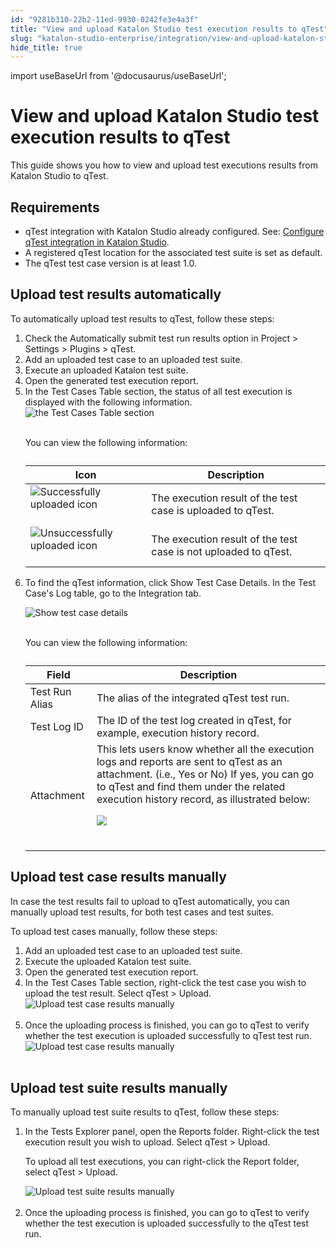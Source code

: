 ```yaml
---
id: "9281b310-22b2-11ed-9930-0242fe3e4a3f"
title: "View and upload Katalon Studio test execution results to qTest"
slug: "katalon-studio-enterprise/integration/view-and-upload-katalon-studio-test-execution-results-to-qtest"
hide_title: true
---
```

import useBaseUrl from '@docusaurus/useBaseUrl';


# <a id="id_19" class="anchor_top_offset"/><a id="ariaid-title1" class="anchor_top_offset"/>View and upload <span xmlns="http://www.w3.org/1999/xhtml" className="ph">Katalon Studio</span>  test execution results to qTest

<p xmlns="http://www.w3.org/1999/xhtml" className="p">This guide shows you how to view and upload test executions results from <span className="ph">Katalon Studio</span> to qTest.</p> 

## Requirements

<div xmlns="http://www.w3.org/1999/xhtml" className="p"><ul className="ul"><li className="li">qTest integration with <span className="ph">Katalon Studio</span> already configured. See: <a className="xref" href="/docs/katalon-studio-enterprise/integration/configure-qtest-integration-in-katalon-studio">Configure qTest integration in <span className="ph">Katalon Studio</span></a>.</li><li className="li">A registered qTest location for the associated test suite is set as default.</li><li className="li">The qTest test case version is at least 1.0.</li></ul></div>

## <a id="task-7773" class="anchor_top_offset"/>Upload test results automatically

<section xmlns="http://www.w3.org/1999/xhtml" className="section context">To automatically upload test results to qTest, follow these steps:</section> 
<ol xmlns="http://www.w3.org/1999/xhtml" className="ol steps"><li className="li step stepexpand"><span className="ph cmd">Check the <span className="ph uicontrol">Automatically submit test run results</span> option in <span className="ph uicontrol">Project</span> &gt; <span className="ph uicontrol">Settings</span> &gt; <span className="ph uicontrol">Plugins</span> &gt; <span className="ph uicontrol">qTest</span>.</span></li><li className="li step stepexpand"><span className="ph cmd">Add an uploaded test case to an uploaded test suite.</span></li><li className="li step stepexpand"><span className="ph cmd">Execute an uploaded Katalon test suite.</span></li><li className="li step stepexpand"><span className="ph cmd">Open the generated test execution report.</span></li><li className="li step stepexpand"><span className="ph cmd">In the <span className="ph uicontrol">Test Cases Table</span> section, the status of all test execution is displayed with the following information.</span><div className="itemgroup stepxmp"><img className="image" src={useBaseUrl("https://github.com/katalon-studio/docs-images/raw/master/katalon-studio/docs/upload-test-execution/image2017-8-7-153A423A26.png")} width={600} alt="the Test Cases Table section" /><br /><br />       <p className="p">You can view the following information:</p>       <table className="table"><caption /><thead className="thead"><tr className><th className="entry anchor_top_offset" id="task-7773__entry__1">Icon</th><th className="entry anchor_top_offset" id="task-7773__entry__2">Description</th></tr></thead><tbody className="tbody"><tr className><td className="entry" headers="task-7773__entry__1 task-7773__entry__2 "><img className="image" src={useBaseUrl("https://github.com/katalon-studio/docs-images/raw/master/katalon-studio/docs/upload-test-execution/image2017-2-28-163A323A19.png")} alt="Successfully uploaded icon" /><br /><br /></td><td className="entry" headers="task-7773__entry__1 task-7773__entry__2 ">The execution result of the test case is uploaded to qTest.</td></tr><tr className><td className="entry" headers="task-7773__entry__1 task-7773__entry__2 "><img className="image" src={useBaseUrl("https://github.com/katalon-studio/docs-images/raw/master/katalon-studio/docs/upload-test-execution/image2017-2-28-163A293A39.png")} alt="Unsuccessfully uploaded icon" /><br /><br /></td><td className="entry" headers="task-7773__entry__1 task-7773__entry__2 ">The execution result of the test case is not uploaded to qTest.</td></tr></tbody></table>     </div></li><li className="li step stepexpand"><span className="ph cmd">To find the qTest information, click <span className="ph uicontrol">Show Test Case Details</span>. In the <span className="ph uicontrol">Test Case's Log</span> table, go to the <span className="ph uicontrol">Integration</span> tab.</span><div className="itemgroup stepxmp"><p className="p"><img className="image" src={useBaseUrl("https://github.com/katalon-studio/docs-images/raw/master/katalon-studio/docs/upload-test-execution/image2017-8-7-153A453A53.png")} width={600} alt="Show test case details" /><br /><br /></p>       <p className="p">You can view the following information:</p>       <table className="table"><caption /><thead className="thead"><tr className><th className="entry anchor_top_offset" id="task-7773__entry__7">Field</th><th className="entry anchor_top_offset" id="task-7773__entry__8">Description</th></tr></thead><tbody className="tbody"><tr className><td className="entry" headers="task-7773__entry__7 task-7773__entry__8 ">Test Run Alias</td><td className="entry" headers="task-7773__entry__7 task-7773__entry__8 ">The alias of the integrated qTest test run.</td></tr><tr className><td className="entry" headers="task-7773__entry__7 task-7773__entry__8 ">Test Log ID</td><td className="entry" headers="task-7773__entry__7 task-7773__entry__8 ">The ID of the test log created in qTest, for example, execution history record.</td></tr><tr className><td className="entry" headers="task-7773__entry__7 task-7773__entry__8 ">Attachment</td><td className="entry" headers="task-7773__entry__7 task-7773__entry__8 ">This lets users know whether all the execution logs and reports are sent to qTest as an attachment. (i.e., Yes or No) If yes, you can go to qTest and find them under the related execution history record, as illustrated below:<p className="p"><img className="image" src={useBaseUrl("https://github.com/katalon-studio/docs-images/raw/master/katalon-studio/docs/upload-test-execution/image2017-8-7-153A503A43.png")} width={500} /><br /><br />               </p></td></tr></tbody></table></div></li></ol> 

## <a id="task-1607" class="anchor_top_offset"/>Upload test case results manually

<section xmlns="http://www.w3.org/1999/xhtml" className="section context"><p className="p">In case the test results fail to upload to qTest automatically, you can manually upload test results, for both test cases and test suites.</p><p className="p">To upload test cases manually, follow these steps:</p></section> 
<ol xmlns="http://www.w3.org/1999/xhtml" className="ol steps"><li className="li step stepexpand"><span className="ph cmd">Add an uploaded test case to an uploaded test suite.</span></li><li className="li step stepexpand"><span className="ph cmd">Execute the uploaded Katalon test suite.</span></li><li className="li step stepexpand"><span className="ph cmd">Open the generated test execution report.</span></li><li className="li step stepexpand"><span className="ph cmd">In the <span className="ph uicontrol">Test Cases Table</span> section,       right-click the test case you wish to upload the test       result. Select <span className="ph uicontrol">qTest</span> &gt; <span className="ph uicontrol">Upload</span>.</span><div className="itemgroup stepxmp"><img className="image" src={useBaseUrl("https://github.com/katalon-studio/docs-images/raw/master/katalon-studio/docs/upload-test-execution/image2017-8-7-163A33A27.png")} width={600} alt="Upload test case results manually" /><br /><br /></div></li><li className="li step stepexpand"><span className="ph cmd">Once the uploading process is finished, you can go to qTest to       verify whether the test execution is uploaded successfully to qTest       test run.</span><div className="itemgroup stepxmp"><img className="image" src={useBaseUrl("https://github.com/katalon-studio/docs-images/raw/master/katalon-studio/docs/upload-test-execution/image2017-8-7-163A103A23.png")} width={600} alt="Upload test case results manually" /><br /><br /></div></li></ol> 

## <a id="task-3059" class="anchor_top_offset"/>Upload test suite results manually

<section xmlns="http://www.w3.org/1999/xhtml" className="section context">To manually upload test suite results to qTest, follow these steps:</section> 
<ol xmlns="http://www.w3.org/1999/xhtml" className="ol steps"><li className="li step stepexpand"><span className="ph cmd">In the <span className="ph uicontrol">Tests Explorer</span> panel, open the <span className="ph uicontrol">Reports</span> folder. Right-click the test execution result you wish to upload. Select <span className="ph uicontrol">qTest</span> &gt; <span className="ph uicontrol">Upload</span>.</span><div className="itemgroup info"><p className="p">To upload all test executions, you can right-click the <span className="ph uicontrol">Report</span> folder, select <span className="ph uicontrol">qTest</span> &gt; <span className="ph uicontrol">Upload</span>.</p></div><div className="itemgroup stepxmp"><img className="image" src={useBaseUrl("https://github.com/katalon-studio/docs-images/raw/master/katalon-studio/docs/upload-test-execution/image2017-8-7-163A113A37.png")} width={500} alt="Upload test suite results manually" /><br /><br /></div></li><li className="li step stepexpand"><span className="ph cmd">Once the uploading process is finished, you can go to qTest to verify whether the test execution is uploaded successfully to the qTest test run.</span></li></ol> 
